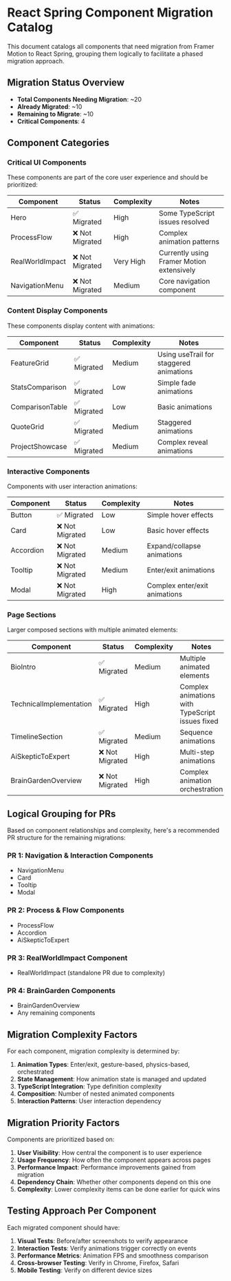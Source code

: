 # React Spring Component Migration Catalog

This document catalogs all components that need migration from Framer Motion to React Spring, grouping them logically to facilitate a phased migration approach.

## Migration Status Overview

- **Total Components Needing Migration**: ~20
- **Already Migrated**: ~10
- **Remaining to Migrate**: ~10
- **Critical Components**: 4

## Component Categories

### Critical UI Components

These components are part of the core user experience and should be prioritized:

| Component | Status | Complexity | Notes |
|-----------|--------|------------|-------|
| Hero | ✅ Migrated | High | Some TypeScript issues resolved |
| ProcessFlow | ❌ Not Migrated | High | Complex animation patterns |
| RealWorldImpact | ❌ Not Migrated | Very High | Currently using Framer Motion extensively |
| NavigationMenu | ❌ Not Migrated | Medium | Core navigation component |

### Content Display Components

These components display content with animations:

| Component | Status | Complexity | Notes |
|-----------|--------|------------|-------|
| FeatureGrid | ✅ Migrated | Medium | Using useTrail for staggered animations |
| StatsComparison | ✅ Migrated | Low | Simple fade animations |
| ComparisonTable | ✅ Migrated | Low | Basic animations |
| QuoteGrid | ✅ Migrated | Medium | Staggered animations |
| ProjectShowcase | ✅ Migrated | Medium | Complex reveal animations |

### Interactive Components

Components with user interaction animations:

| Component | Status | Complexity | Notes |
|-----------|--------|------------|-------|
| Button | ✅ Migrated | Low | Simple hover effects |
| Card | ❌ Not Migrated | Low | Basic hover effects |
| Accordion | ❌ Not Migrated | Medium | Expand/collapse animations |
| Tooltip | ❌ Not Migrated | Medium | Enter/exit animations |
| Modal | ❌ Not Migrated | High | Complex enter/exit animations |

### Page Sections

Larger composed sections with multiple animated elements:

| Component | Status | Complexity | Notes |
|-----------|--------|------------|-------|
| BioIntro | ✅ Migrated | Medium | Multiple animated elements |
| TechnicalImplementation | ✅ Migrated | High | Complex animations with TypeScript issues fixed |
| TimelineSection | ✅ Migrated | Medium | Sequence animations |
| AiSkepticToExpert | ❌ Not Migrated | High | Multi-step animations |
| BrainGardenOverview | ❌ Not Migrated | High | Complex animation orchestration |

## Logical Grouping for PRs

Based on component relationships and complexity, here's a recommended PR structure for the remaining migrations:

### PR 1: Navigation & Interaction Components
- NavigationMenu
- Card
- Tooltip 
- Modal

### PR 2: Process & Flow Components
- ProcessFlow
- Accordion
- AiSkepticToExpert

### PR 3: RealWorldImpact Component
- RealWorldImpact (standalone PR due to complexity)

### PR 4: BrainGarden Components
- BrainGardenOverview
- Any remaining components

## Migration Complexity Factors

For each component, migration complexity is determined by:

1. **Animation Types**: Enter/exit, gesture-based, physics-based, orchestrated
2. **State Management**: How animation state is managed and updated
3. **TypeScript Integration**: Type definition complexity
4. **Composition**: Number of nested animated components
5. **Interaction Patterns**: User interaction dependency

## Migration Priority Factors

Components are prioritized based on:

1. **User Visibility**: How central the component is to user experience
2. **Usage Frequency**: How often the component appears across pages
3. **Performance Impact**: Performance improvements gained from migration
4. **Dependency Chain**: Whether other components depend on this one
5. **Complexity**: Lower complexity items can be done earlier for quick wins

## Testing Approach Per Component

Each migrated component should have:

1. **Visual Tests**: Before/after screenshots to verify appearance
2. **Interaction Tests**: Verify animations trigger correctly on events
3. **Performance Metrics**: Animation FPS and smoothness comparison
4. **Cross-browser Testing**: Verify in Chrome, Firefox, Safari
5. **Mobile Testing**: Verify on different device sizes 